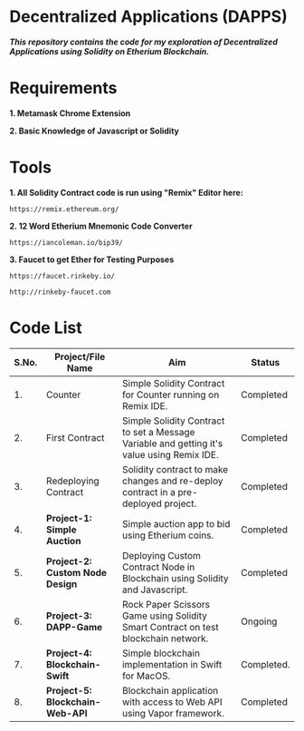 # Decentralized Applications (DAPPS)

***This repository contains the code for my exploration of Decentralized Applications using Solidity on Etherium Blockchain.***

# Requirements

**1. Metamask Chrome Extension**

**2. Basic Knowledge of Javascript or Solidity**

# Tools

**1. All Solidity Contract code is run using "Remix" Editor here:**

```
https://remix.ethereum.org/
```

**2. 12 Word Etherium Mnemonic Code Converter**

```
https://iancoleman.io/bip39/
```

**3. Faucet to get Ether for Testing Purposes**

```
https://faucet.rinkeby.io/
```

```
http://rinkeby-faucet.com
```

# Code List

| S.No. |               Project/File Name               |                       Aim                       |   Status    |
| ----- | --------------------------------------------- | ----------------------------------------------- | ----------- |
|   1.  | Counter | Simple Solidity Contract for Counter running on Remix IDE. | Completed |
|   2.  | First Contract | Simple Solidity Contract to set a Message Variable and getting it's value using Remix IDE. | Completed |
|   3.  | Redeploying Contract | Solidity contract to make changes and re-deploy contract in a pre-deployed project. | Completed |
|   4.  | **Project-1: Simple Auction** | Simple auction app to bid using Etherium coins. | Completed |
|   5.  | **Project-2: Custom Node Design** | Deploying Custom Contract Node in Blockchain using Solidity and Javascript. | Completed |
|   6.  | **Project-3: DAPP-Game** | Rock Paper Scissors Game using Solidity Smart Contract on test blockchain network. | Ongoing |
|   7.  | **Project-4: Blockchain-Swift** | Simple blockchain implementation in Swift for MacOS. | Completed. |
|   8.  | **Project-5: Blockchain-Web-API** | Blockchain application with access to Web API using Vapor framework. | Completed |
